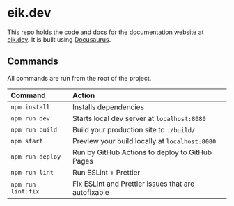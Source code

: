 # eik.dev

This repo holds the code and docs for the documentation website at [eik.dev](https://eik.dev/).
It is built using [Docusaurus](https://docusaurus.io/).

## Commands

All commands are run from the root of the project.

| Command            | Action                                              |
| :----------------- | :-------------------------------------------------- |
| `npm install`      | Installs dependencies                               |
| `npm run dev`      | Starts local dev server at `localhost:8080`         |
| `npm run build`    | Build your production site to `./build/`            |
| `npm start`        | Preview your build locally at `localhost:8080`      |
| `npm run deploy`   | Run by GitHub Actions to deploy to GitHub Pages     |
| `npm run lint`     | Run ESLint + Prettier                               |
| `npm run lint:fix` | Fix ESLint and Prettier issues that are autofixable |
